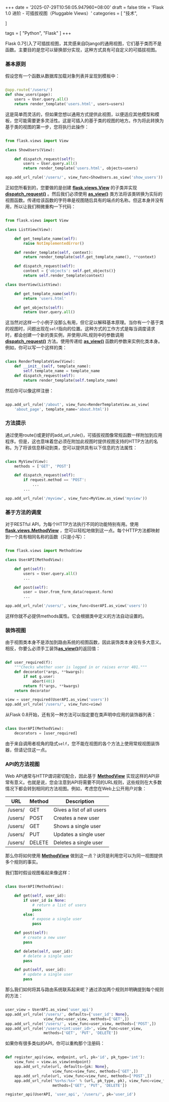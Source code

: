 +++
date = '2025-07-29T10:56:05.947960+08:00'
draft = false
title = 'Flask 1.0 进阶 - 可插拔视图（Pluggable Views）'
categories = [
    "技术",

]

tags = [
    "Python",
    "Flask"
]
+++

Flask 0.7引入了可插拔视图，其灵感来自Django的通用视图，它们基于类而不是函数。主要目的是您可以替换部分实现，这种方式具有可自定义的可插拔视图。

### 基本原则

假设您有一个函数从数据库加载对象列表并呈现到模板中：

```py

@app.route('/users/')
def show_users(page):
    users = User.query.all()
    return render_template('users.html', users=users)

```

这是简单而灵活的，但如果您想以通用方式提供此视图，以便适应其他模型和模板，您可能需要更多灵活性。这是可插入的基于类的视图的地方。作为将此转换为基于类的视图的第一步，您将执行此操作：

```py

from flask.views import View

class ShowUsers(View):

    def dispatch_request(self):
        users = User.query.all()
        return render_template('users.html', objects=users)

app.add_url_rule('/users/', view_func=ShowUsers.as_view('show_users'))

```

正如您所看到的，您要做的是创建 [**flask.views.View**](https://flask.palletsprojects.com/en/1.0.x/api/#flask.views.View) 的子类并实现 [**dispatch\_request()**](https://flask.palletsprojects.com/en/1.0.x/api/#flask.views.View.dispatch_request) 。然后我们必须使用 [**as\_view()**](https://flask.palletsprojects.com/en/1.0.x/api/#flask.views.View.as_view) 类方法将该类转换为实际的视图函数。传递给该函数的字符串是视图随后具有的端点的名称。但这本身并没有用，所以让我们稍微重构一下代码：

```py

from flask.views import View

class ListView(View):

    def get_template_name(self):
        raise NotImplementedError()

    def render_template(self, context):
        return render_template(self.get_template_name(), **context)

    def dispatch_request(self):
        context = {'objects': self.get_objects()}
        return self.render_template(context)

class UserView(ListView):

    def get_template_name(self):
        return 'users.html'

    def get_objects(self):
        return User.query.all()

```

这当然对这样一个小例子没那么有用，但它足以解释基本原理。当你有一个基于类的视图时，问题出现在`self`指向的位置。这种方式的工作方式是每当调度请求时，都会创建一个新的类实例，并使用URL规则中的参数调用 [**dispatch\_request()**](https://flask.palletsprojects.com/en/1.0.x/api/#flask.views.View.dispatch_request) 方法。使用传递给 [**as\_view()**](https://flask.palletsprojects.com/en/1.0.x/api/#flask.views.View.as_view) 函数的参数来实例化类本身。例如，你可以写一个这样的类：

```py

class RenderTemplateView(View):
    def __init__(self, template_name):
        self.template_name = template_name
    def dispatch_request(self):
        return render_template(self.template_name)

```

然后你可以像这样注册：

```py

app.add_url_rule('/about', view_func=RenderTemplateView.as_view(
    'about_page', template_name='about.html'))

```

### 方法提示

通过使用route()或更好的add\_url\_rule()，可插拔视图像常规函数一样附加到应用程序。但是，这也意味着您必须在附加此视图时提供视图支持的HTTP方法的名称。为了将该信息移动到类，您可以提供具有以下信息的方法属性：

```py

class MyView(View):
    methods = ['GET', 'POST']

    def dispatch_request(self):
        if request.method == 'POST':
            ...
        ...

app.add_url_rule('/myview', view_func=MyView.as_view('myview'))

```

### 基于方法的调度

对于RESTful API，为每个HTTP方法执行不同的功能特别有用。使用 [**flask.views.MethodView**](https://flask.palletsprojects.com/en/1.0.x/api/#flask.views.MethodView) ，您可以轻松地做到这一点。每个HTTP方法都映射到一个具有相同名称的函数（只是小写）：

```py

from flask.views import MethodView

class UserAPI(MethodView):

    def get(self):
        users = User.query.all()
        ...

    def post(self):
        user = User.from_form_data(request.form)
        ...

app.add_url_rule('/users/', view_func=UserAPI.as_view('users'))

```

这样你就不必提供methods属性。它会根据类中定义的方法自动设置的。

### 装饰视图

由于视图类本身不是添加到路由系统的视图函数，因此装饰类本身没有多大意义。相反，你要么必须手工装饰[**as\_view()**](https://flask.palletsprojects.com/en/1.0.x/api/#flask.views.View.as_view)的返回值：

```py

def user_required(f):
    """Checks whether user is logged in or raises error 401."""
    def decorator(*args, **kwargs):
        if not g.user:
            abort(401)
        return f(*args, **kwargs)
    return decorator

view = user_required(UserAPI.as_view('users'))
app.add_url_rule('/users/', view_func=view)

```

从Flask 0.8开始，还有另一种方法可以指定要在类声明中应用的装饰器列表：

```py

class UserAPI(MethodView):
    decorators = [user_required]

```

由于来自调用者视角的隐式`self`，您不能在视图的各个方法上使用常规视图装饰器，但请记住这一点。

### API的方法视图

Web API通常与HTTP谓词密切配合，因此基于 [**MethodView**](https://flask.palletsprojects.com/en/1.0.x/api/#flask.views.MethodView) 实现这样的API非常有意义。也就是说，您会注意到API将需要不同的URL规则，这些规则在大多数情况下都会转到相同的方法视图。例如，考虑您在Web上公开用户对象：

| URL | Method | Description |
| --- | --- | --- |
| /users/ | GET | Gives a list of all users |
| /users/ | POST | Creates a new user |
| /users/ | GET | Shows a single user |
| /users/ | PUT | Updates a single user |
| /users/ | DELETE | Deletes a single user |

那么你将如何使用 [**MethodView**](https://flask.palletsprojects.com/en/1.0.x/api/#flask.views.MethodView) 做到这一点？诀窍是利用您可以为同一视图提供多个规则的事实。

我们暂时假设视图看起来像这样：

```py

class UserAPI(MethodView):

    def get(self, user_id):
        if user_id is None:
            # return a list of users
            pass
        else:
            # expose a single user
            pass

    def post(self):
        # create a new user
        pass

    def delete(self, user_id):
        # delete a single user
        pass

    def put(self, user_id):
        # update a single user
        pass

```

那么我们如何将其与路由系统联系起来呢？通过添加两个规则并明确提到每个规则的方法：

```py

user_view = UserAPI.as_view('user_api')
app.add_url_rule('/users/', defaults={'user_id': None},
                 view_func=user_view, methods=['GET',])
app.add_url_rule('/users/', view_func=user_view, methods=['POST',])
app.add_url_rule('/users/<int:user_id>', view_func=user_view,
                 methods=['GET', 'PUT', 'DELETE'])

```

如果你有很多类似的API，你可以重构那个注册码：

```py

def register_api(view, endpoint, url, pk='id', pk_type='int'):
    view_func = view.as_view(endpoint)
    app.add_url_rule(url, defaults={pk: None},
                     view_func=view_func, methods=['GET',])
    app.add_url_rule(url, view_func=view_func, methods=['POST',])
    app.add_url_rule('%s<%s:%s>' % (url, pk_type, pk), view_func=view_func,
                     methods=['GET', 'PUT', 'DELETE'])

register_api(UserAPI, 'user_api', '/users/', pk='user_id')
```
